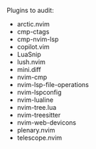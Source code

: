 Plugins to audit:
- arctic.nvim
- cmp-ctags
- cmp-nvim-lsp
- copilot.vim
- LuaSnip
- lush.nvim
- mini.diff
- nvim-cmp
- nvim-lsp-file-operations
- nvim-lspconfig
- nvim-lualine
- nvim-tree.lua
- nvim-treesitter
- nvim-web-devicons
- plenary.nvim
- telescope.nvim

